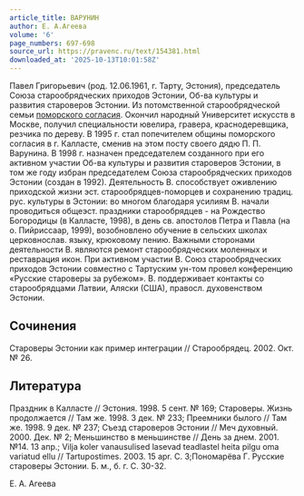 ```yaml
---
article_title: ВАРУНИН
author: Е. А.Агеева
volume: '6'
page_numbers: 697-698
source_url: https://pravenc.ru/text/154381.html
downloaded_at: '2025-10-13T10:01:58Z'
---
```


Павел Григорьевич (род. 12.06.1961, г. Тарту, Эстония), председатель Союза старообрядческих приходов Эстонии, Об-ва культуры и развития староверов Эстонии. Из потомственной старообрядческой семьи [поморского согласия](<https://pravenc.ru/text/поморского согласия.html>). Окончил народный Университет искусств в Москве, получил специальности ювелира, гравера, краснодеревщика, резчика по дереву. В 1995 г. стал попечителем общины поморского согласия в г. Калласте, сменив на этом посту своего дядю П. П. Варунина. В 1998 г. назначен председателем созданного при его активном участии Об-ва культуры и развития староверов Эстонии, в том же году избран председателем Союза старообрядческих приходов Эстонии (создан в 1992). Деятельность В. способствует оживлению приходской жизни эст. старообрядцев-поморцев и сохранению традиц. рус. культуры в Эстонии: во многом благодаря усилиям В. начали проводиться общеэст. праздники старообрядцев - на Рождество Богородицы (в Калласте, 1998), в день св. апостолов Петра и Павла (на о. Пийриссаар, 1999), возобновлено обучение в сельских школах церковнослав. языку, крюковому пению. Важными сторонами деятельности В. являются ремонт старообрядческих моленных и реставрация икон. При активном участии В. Союз старообрядческих приходов Эстонии совместно с Тартуским ун-том провел конференцию «Русские староверы за рубежом». В. поддерживает контакты со старообрядцами Латвии, Аляски (США), правосл. духовенством Эстонии.

## Сочинения

Староверы Эстонии как пример интеграции // Старообрядец. 2002. Окт. № 26.

## Литература

Праздник в Калласте // Эстония. 1998. 5 сент. № 169; Староверы. Жизнь продолжается // Там же. 1998. 3 дек. № 233; Преемники былого // Там же. 1998. 9 дек. № 237; Съезд староверов Эстонии // Меч духовный. 2000. Дек. № 2; Меньшинство в меньшинстве // День за днем. 2001. №14. 13 апр.; Vilja koler vanausulised lasevad teadlastel heita pilgu oma variatud ellu // Tartupostimes. 2003. 15 apr. С. 3;Пономарёва Г. Русские староверы Эстонии. Б. м., б. г. С. 30-32.

Е. А.  Агеева
